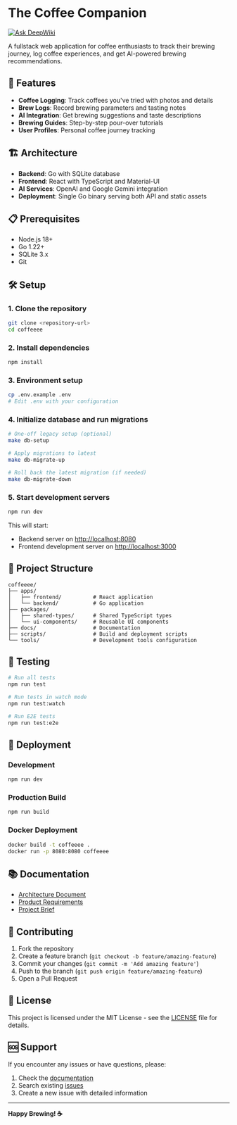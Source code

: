 # The Coffee Companion

[![Ask DeepWiki](https://deepwiki.com/badge.svg)](https://deepwiki.com/baggiiiie/coffeeee)

A fullstack web application for coffee enthusiasts to track their brewing journey, log coffee experiences, and get AI-powered brewing recommendations.

## 🚀 Features

- **Coffee Logging**: Track coffees you've tried with photos and details
- **Brew Logs**: Record brewing parameters and tasting notes
- **AI Integration**: Get brewing suggestions and taste descriptions
- **Brewing Guides**: Step-by-step pour-over tutorials
- **User Profiles**: Personal coffee journey tracking

## 🏗️ Architecture

- **Backend**: Go with SQLite database
- **Frontend**: React with TypeScript and Material-UI
- **AI Services**: OpenAI and Google Gemini integration
- **Deployment**: Single Go binary serving both API and static assets

## 📋 Prerequisites

- Node.js 18+
- Go 1.22+
- SQLite 3.x
- Git

## 🛠️ Setup

### 1. Clone the repository

```bash
git clone <repository-url>
cd coffeeee
```

### 2. Install dependencies

```bash
npm install
```

### 3. Environment setup

```bash
cp .env.example .env
# Edit .env with your configuration
```

### 4. Initialize database and run migrations

```bash
# One-off legacy setup (optional)
make db-setup

# Apply migrations to latest
make db-migrate-up

# Roll back the latest migration (if needed)
make db-migrate-down
```

### 5. Start development servers

```bash
npm run dev
```

This will start:

- Backend server on <http://localhost:8080>
- Frontend development server on <http://localhost:3000>

## 📁 Project Structure

```
coffeeee/
├── apps/
│   ├── frontend/          # React application
│   └── backend/           # Go application
├── packages/
│   ├── shared-types/      # Shared TypeScript types
│   └── ui-components/     # Reusable UI components
├── docs/                  # Documentation
├── scripts/               # Build and deployment scripts
└── tools/                 # Development tools configuration
```

## 🧪 Testing

```bash
# Run all tests
npm run test

# Run tests in watch mode
npm run test:watch

# Run E2E tests
npm run test:e2e
```

## 🚀 Deployment

### Development

```bash
npm run dev
```

### Production Build

```bash
npm run build
```

### Docker Deployment

```bash
docker build -t coffeeee .
docker run -p 8080:8080 coffeeee
```

## 📚 Documentation

- [Architecture Document](docs/architecture.md)
- [Product Requirements](docs/prd.md)
- [Project Brief](docs/brief.md)

## 🤝 Contributing

1. Fork the repository
2. Create a feature branch (`git checkout -b feature/amazing-feature`)
3. Commit your changes (`git commit -m 'Add amazing feature'`)
4. Push to the branch (`git push origin feature/amazing-feature`)
5. Open a Pull Request

## 📄 License

This project is licensed under the MIT License - see the [LICENSE](LICENSE) file for details.

## 🆘 Support

If you encounter any issues or have questions, please:

1. Check the [documentation](docs/)
2. Search existing [issues](../../issues)
3. Create a new issue with detailed information

---

**Happy Brewing! ☕**
